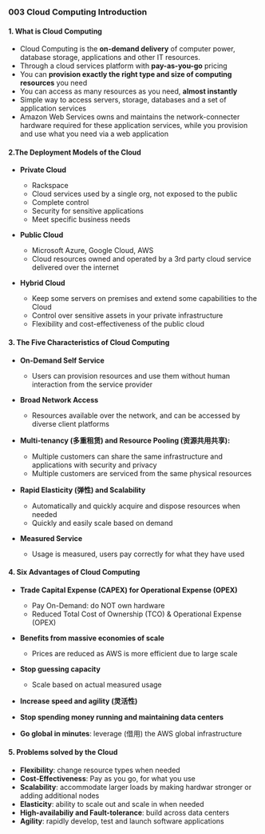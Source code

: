 ### 003 Cloud Computing Introduction

#### 1. What is Cloud Computing
- Cloud Computing is the **on-demand delivery** of computer power, database storage, applications and other IT resources.
- Through a cloud services platform with **pay-as-you-go** pricing
- You can **provision exactly the right type and size of computing resources** you need
- You can access as many resources as you need, **almost instantly**
- Simple way to access servers, storage, databases and a set of application services
- Amazon Web Services owns and maintains the network-connecter hardware required for these application services, while you provision and use what you need via a web application

#### 2.The Deployment Models of the Cloud
- **Private Cloud**
  - Rackspace
  - Cloud services used by a single org, not exposed to the public
  - Complete control
  - Security for sensitive applications
  - Meet specific business needs

- **Public Cloud**
  - Microsoft Azure, Google Cloud, AWS
  - Cloud resources owned and operated by a 3rd party cloud service delivered over the internet

- **Hybrid Cloud**
  - Keep some servers on premises and extend some capabilities to the Cloud
  - Control over sensitive assets in your private infrastructure
  - Flexibility and cost-effectiveness of the public cloud

#### 3. The Five Characteristics of Cloud Computing
- **On-Demand Self Service**
  - Users can provision resources and use them without human interaction from the service provider

- **Broad Network Access**
  - Resources available over the network, and can be accessed by diverse client platforms

- **Multi-tenancy (多重租赁) and Resource Pooling (资源共用共享):**
  - Multiple customers can share the same infrastructure and applications with security and privacy
  - Multiple customers are serviced from the same physical resources

- **Rapid Elasticity (弹性) and Scalability**
  - Automatically and quickly acquire and dispose resources when needed
  - Quickly and easily scale based on demand

- **Measured Service**
  - Usage is measured, users pay correctly for what they have used

#### 4. Six Advantages of Cloud Computing
- **Trade Capital Expense (CAPEX) for Operational Expense (OPEX)**
  - Pay On-Demand: do NOT own hardware
  - Reduced Total Cost of Ownership (TCO) & Operational Expense (OPEX)
 
- **Benefits from massive economies of scale**
  - Prices are reduced as AWS is more efficient due to large scale
 
- **Stop guessing capacity**
  - Scale based on actual measured usage

- **Increase speed and agility (灵活性)**

- **Stop spending money running and maintaining data centers**

- **Go global in minutes**: leverage (借用) the AWS global infrastructure

#### 5. Problems solved by the Cloud
- **Flexibility**: change resource types when needed
- **Cost-Effectiveness**: Pay as you go, for what you use
- **Scalability**: accommodate larger loads by making hardwar stronger or adding additional nodes
- **Elasticity**: ability to scale out and scale in when needed
- **High-availabiliy and Fault-tolerance**: build across data centers
- **Agility**: rapidly develop, test and launch software applications
